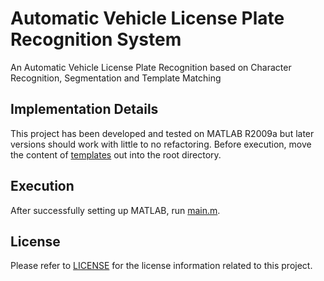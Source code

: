 # Automatic Vehicle License Plate Recognition System
 An Automatic Vehicle License Plate Recognition based on Character Recognition, Segmentation and Template Matching

## Implementation Details
 This project has been developed and tested on MATLAB R2009a but later versions should work with little to no refactoring. Before execution, move the content of [templates](templates) out into the root directory. 

## Execution
 After successfully setting up MATLAB, run [main.m](main.m).


## License
 Please refer to [LICENSE](LICENSE) for the license information related to this project.

